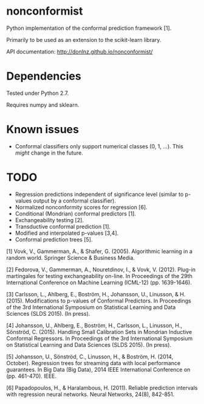 # nonconformist

Python implementation of the conformal prediction framework [1].

Primarily to be used as an extension to the scikit-learn library.

API documentation: http://donlnz.github.io/nonconformist/

# Dependencies
Tested under Python 2.7.

Requires numpy and sklearn.

# Known issues

* Conformal classifiers only support numerical classes (0, 1, ...). This *might* change in the future.

# TODO

* Regression predictions independent of significance level (similar to p-values output by a conformal classifier).
* Normalized nonconformity scores for regression [6].
* Conditional (Mondrian) conformal predictors [1].
* Exchangeability testing [2].
* Transductive conformal prediction [1].
* Modified and interpolated p-values [3,4].
* Conformal prediction trees [5].

[1] Vovk, V., Gammerman, A., & Shafer, G. (2005). Algorithmic learning in a random world. Springer Science & Business Media.

[2] Fedorova, V., Gammerman, A., Nouretdinov, I., & Vovk, V. (2012). Plug-in martingales for testing exchangeability on-line. In Proceedings of the 29th International Conference on Machine Learning (ICML-12) (pp. 1639-1646).

[3] Carlsson, L., Ahlberg, E., Boström, H., Johansson, U., Linusson, & H. (2015). Modifications to p-values of Conformal Predictors. In Proceedings of the 3rd International Symposium on Statistical Learning and Data Sciences (SLDS 2015). (In press).

[4] Johansson, U., Ahlberg, E., Boström, H., Carlsson, L., Linusson, H., Sönströd, C. (2015). Handling Small Calibration Sets in Mondrian Inductive Conformal Regressors. In Proceedings of the 3rd International Symposium on Statistical Learning and Data Sciences (SLDS 2015). (In press).

[5] Johansson, U., Sönströd, C., Linusson, H., & Boström, H. (2014, October). Regression trees for streaming data with local performance guarantees. In Big Data (Big Data), 2014 IEEE International Conference on (pp. 461-470). IEEE.

[6] Papadopoulos, H., & Haralambous, H. (2011). Reliable prediction intervals with regression neural networks. Neural Networks, 24(8), 842-851.